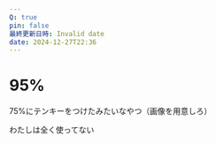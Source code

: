 ```yaml
---
Q: true
pin: false
最終更新日時: Invalid date
date: 2024-12-27T22:36
---
```

# 95%

75%にテンキーをつけたみたいなやつ（画像を用意しろ）

わたしは全く使ってない